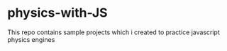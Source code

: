 # physics-with-JS
This repo contains sample projects which i created to practice javascript  physics engines
